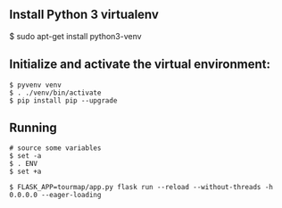 


## Install Python 3 virtualenv

  $ sudo apt-get install python3-venv

## Initialize and activate the virtual environment:

    $ pyvenv venv
    $ . ./venv/bin/activate
    $ pip install pip --upgrade

## Running

    # source some variables
    $ set -a
    $ . ENV
    $ set +a

    $ FLASK_APP=tourmap/app.py flask run --reload --without-threads -h 0.0.0.0 --eager-loading
